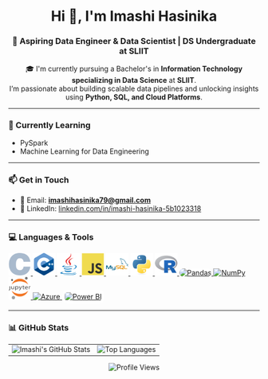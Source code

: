 <h1 align="center">Hi 👋, I'm Imashi Hasinika</h1>
<h3 align="center">🚀 Aspiring Data Engineer & Data Scientist | DS Undergraduate at SLIIT</h3>

<p align="center">
🎓 I'm currently pursuing a Bachelor's in <strong>Information Technology specializing in Data Science</strong> at <strong>SLIIT</strong>.<br>
I’m passionate about building scalable data pipelines and unlocking insights using <strong>Python, SQL, and Cloud Platforms</strong>.
</p>

---

### 🌱 Currently Learning  
- PySpark 
- Machine Learning for Data Engineering  

---

### 📫 Get in Touch  
- 📧 Email: **imashihasinika79@gmail.com**  
- 💼 LinkedIn: [linkedin.com/in/imashi-hasinika-5b1023318](https://www.linkedin.com/in/imashi-hasinika-5b1023318)  

---

### 💻 Languages & Tools  
<p align="left"> 
  <a href="https://www.cprogramming.com/" target="_blank" rel="noreferrer"> 
    <img src="https://raw.githubusercontent.com/devicons/devicon/master/icons/c/c-original.svg" alt="C" width="45" height="45"/> 
  </a> 
  <a href="https://www.w3schools.com/cpp/" target="_blank" rel="noreferrer"> 
    <img src="https://raw.githubusercontent.com/devicons/devicon/master/icons/cplusplus/cplusplus-original.svg" alt="C++" width="45" height="45"/> 
  </a> 
  <a href="https://www.java.com" target="_blank" rel="noreferrer"> 
    <img src="https://raw.githubusercontent.com/devicons/devicon/master/icons/java/java-original.svg" alt="Java" width="45" height="45"/> 
  </a> 
  <a href="https://developer.mozilla.org/en-US/docs/Web/JavaScript" target="_blank" rel="noreferrer"> 
    <img src="https://raw.githubusercontent.com/devicons/devicon/master/icons/javascript/javascript-original.svg" alt="JavaScript" width="45" height="45"/> 
  </a> 
  <a href="https://www.mysql.com/" target="_blank" rel="noreferrer"> 
    <img src="https://raw.githubusercontent.com/devicons/devicon/master/icons/mysql/mysql-original-wordmark.svg" alt="MySQL" width="45" height="45"/> 
  </a> 
  <a href="https://www.python.org" target="_blank" rel="noreferrer"> 
    <img src="https://raw.githubusercontent.com/devicons/devicon/master/icons/python/python-original.svg" alt="Python" width="45" height="45"/> 
  </a> 
  <a href="https://www.r-project.org/" target="_blank" rel="noreferrer"> 
    <img src="https://raw.githubusercontent.com/devicons/devicon/master/icons/r/r-original.svg" alt="R" width="45" height="45"/> 
  </a> 
  <a href="https://pandas.pydata.org/" target="_blank" rel="noreferrer"> 
    <img src="https://upload.wikimedia.org/wikipedia/commons/2/22/Pandas_mark.svg" alt="Pandas" width="45" height="45" style="background-color: white; border-radius: 10px;"/> 
  </a> 
  <a href="https://numpy.org/" target="_blank" rel="noreferrer"> 
    <img src="https://upload.wikimedia.org/wikipedia/commons/3/31/NumPy_logo_2020.svg" alt="NumPy" width="45" height="45"/> 
  </a> 
  <a href="https://jupyter.org/" target="_blank" rel="noreferrer"> 
    <img src="https://raw.githubusercontent.com/devicons/devicon/master/icons/jupyter/jupyter-original-wordmark.svg" alt="Jupyter" width="45" height="45"/> 
  </a> 
  <a href="https://azure.microsoft.com/en-us" target="_blank" rel="noreferrer"> 
    <img src="https://upload.wikimedia.org/wikipedia/commons/a/a8/Microsoft_Azure_Logo.svg" alt="Azure" width="70" height="45"/> 
  </a> 
  <a href="https://powerbi.microsoft.com/" target="_blank" rel="noreferrer">
    <img src="https://github.com/microsoft/PowerBI-Icons/raw/main/SVG/Power-BI.svg" alt="Power BI" width="45" height="45" style="background-color: white; border-radius: 10px; padding: 5px;" />
  </a>
</p>

---

### 📊 GitHub Stats
<table align="center">
  <tr>
    <td>
      <img src="https://github-readme-stats.vercel.app/api?username=Imashi79&show_icons=true&theme=tokyonight" alt="Imashi's GitHub Stats"/>
    </td>
    <td>
      <img src="https://github-readme-stats.vercel.app/api/top-langs/?username=Imashi79&layout=compact&theme=tokyonight" alt="Top Languages"/>
    </td>
  </tr>
</table>

<p align="center">
  <img src="https://komarev.com/ghpvc/?username=Imashi79&label=Profile%20views&color=0e75b6&style=flat" alt="Profile Views"/>
</p>

